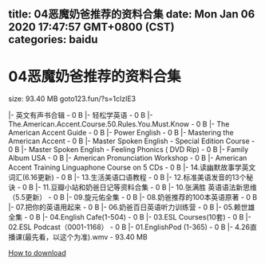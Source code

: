 
title: 04恶魔奶爸推荐的资料合集
date: Mon Jan 06 2020 17:47:57 GMT+0800 (CST)    
categories: baidu
---

# 04恶魔奶爸推荐的资料合集
size: 93.40 MB
 goto123.fun/?s=1cIzlE3
 
|- 英文有声书合辑 - 0 B
|- 轻松学英语 - 0 B
|- The.American.Accent.Course.50.Rules.You.Must.Know - 0 B
|- The American Accent Guide - 0 B
|- Power English - 0 B
|- Mastering the American Accent - 0 B
|- Master Spoken English - Special Edition Course - 0 B
|- Master Spoken English - Feeling Phonics ( DVD Rip) - 0 B
|- Family Album USA - 0 B
|- American Pronunciation Workshop - 0 B
|- American Accent Training Linguaphone Course on 5 CDs - 0 B
|- 14.读幽默故事学英文词汇(6.16更新) - 0 B
|- 13.生活美语口语教程 - 0 B
|- 12.标准美语发音的13个秘诀 - 0 B
|- 11.豆瓣小站和奶爸日记等资料合集 - 0 B
|- 10.张满胜 英语语法新思维（5.5更新） - 0 B
|- 09.旋元佑全集 - 0 B
|- 08.奶爸推荐的100本英语原著 - 0 B
|- 07.把你的英语用起来 - 0 B
|- 06.奶爸百日英语听力训练营 - 0 B
|- 05.赖世雄全集 - 0 B
|- 04.English Cafe(1-504) - 0 B
|- 03.ESL Courses(10套) - 0 B
|- 02.ESL Podcast（0001-1168） - 0 B
|- 01.EnglishPod (1-365) - 0 B
|- 4.26直播课(最先看，以这个为准).wmv - 93.40 MB

[How to download](https://bpcam.bemobtrk.com/go/2ceec3aa-1ca2-46d6-b9ff-aaa5c184517c?jno=2175)